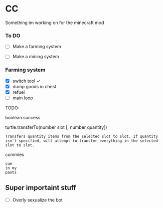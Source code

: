 # CC
Something im working on for the minecraft mod


### To DO

 - [ ] Make a farming system
 - [ ] Make a mining system


 ### Farming system
- [x] switch tool ✓
- [x] dump goods in chest
- [x] refuel
- [ ] main loop 

TODO:

boolean success 	

turtle.transferTo(number slot [, number quantity])

 	Transfers quantity items from the selected slot to slot. If quantity isn't specified, will attempt to transfer everything in the selected slot to slot. 

cummies
    
    cum
    in my
    pants

## Super importaint stuff
- [ ] Overly sexualize the bot